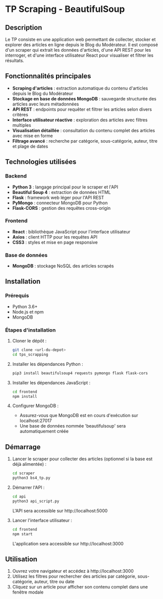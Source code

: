 # TP Scraping - BeautifulSoup

## Description

Le TP consiste en une application web permettant de collecter, stocker et explorer des articles en ligne depuis le Blog du Modérateur. 
Il est composé d'un scraper qui extrait les données d'articles, d'une API REST pour les interroger, et d'une interface utilisateur React pour visualiser et filtrer les résultats.

## Fonctionnalités principales

- **Scraping d'articles** : extraction automatique du contenu d'articles depuis le Blog du Modérateur
- **Stockage en base de données MongoDB** : sauvegarde structurée des articles avec leurs métadonnées
- **API REST** : endpoints pour requêter et filtrer les articles selon divers critères
- **Interface utilisateur réactive** : exploration des articles avec filtres multiples
- **Visualisation détaillée** : consultation du contenu complet des articles avec mise en forme
- **Filtrage avancé** : recherche par catégorie, sous-catégorie, auteur, titre et plage de dates

## Technologies utilisées

### Backend
- **Python 3** : langage principal pour le scraper et l'API
- **Beautiful Soup 4** : extraction de données HTML
- **Flask** : framework web léger pour l'API REST
- **PyMongo** : connecteur MongoDB pour Python
- **Flask-CORS** : gestion des requêtes cross-origin

### Frontend
- **React** : bibliothèque JavaScript pour l'interface utilisateur
- **Axios** : client HTTP pour les requêtes API
- **CSS3** : styles et mise en page responsive

### Base de données
- **MongoDB** : stockage NoSQL des articles scrapés

## Installation

### Prérequis
- Python 3.6+
- Node.js et npm
- MongoDB

### Étapes d'installation

1. Cloner le dépôt :
   ```bash
   git clone <url-du-depot>
   cd tps_scrapping
   ```

2. Installer les dépendances Python :
   ```bash
   pip3 install beautifulsoup4 requests pymongo flask flask-cors
   ```

3. Installer les dépendances JavaScript :
   ```bash
   cd frontend
   npm install
   ```

4. Configurer MongoDB :
   - Assurez-vous que MongoDB est en cours d'exécution sur localhost:27017
   - Une base de données nommée 'beautifulsoup' sera automatiquement créée

## Démarrage

1. Lancer le scraper pour collecter des articles (optionnel si la base est déjà alimentée) :
   ```bash
   cd scraper
   python3 bs4_tp.py
   ```

2. Démarrer l'API :
   ```bash
   cd api
   python3 api_script.py
   ```
   L'API sera accessible sur http://localhost:5000

3. Lancer l'interface utilisateur :
   ```bash
   cd frontend
   npm start
   ```
   L'application sera accessible sur http://localhost:3000

## Utilisation

1. Ouvrez votre navigateur et accédez à http://localhost:3000
2. Utilisez les filtres pour rechercher des articles par catégorie, sous-catégorie, auteur, titre ou date
3. Cliquez sur un article pour afficher son contenu complet dans une fenêtre modale